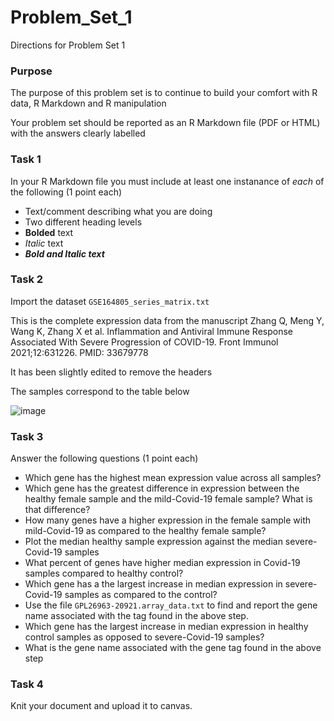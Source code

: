 # Problem_Set_1
Directions for Problem Set 1

### Purpose
The purpose of this problem set is to continue to build your comfort with R data, R Markdown and R manipulation

Your problem set should be reported as an R Markdown file (PDF or HTML) with the answers clearly labelled 

### Task 1

In your R Markdown file you must include at least one instanance of _each_ of the following (1 point each)

- Text/comment describing what you are doing
- Two different  heading levels
- __Bolded__ text
- _Italic_ text
- ***Bold and Italic text*** 

### Task 2 

Import the dataset ```GSE164805_series_matrix.txt``` 

This is the complete expression data from the manuscript 
Zhang Q, Meng Y, Wang K, Zhang X et al. Inflammation and Antiviral Immune Response Associated With Severe Progression of COVID-19. Front Immunol 2021;12:631226. PMID: 33679778

It has been slightly edited to remove the headers

The samples correspond to the table below

![image](https://user-images.githubusercontent.com/47755288/202544449-d768440a-cec1-427e-ba37-b0aebed1249a.png)


### Task 3

Answer the following questions (1 point each)

- Which gene has the highest mean expression value across all samples?
- Which gene has the greatest difference in expression between the healthy female sample and the mild-Covid-19 female sample? What is that difference?
- How many genes have a higher expression in the female sample with mild-Covid-19 as compared to the healthy female sample?
- Plot the median healthy sample expression against the median severe-Covid-19 samples
- What percent of genes have higher median expression in Covid-19 samples compared to healthy control? 
- Which gene has a the largest increase in median expression in severe-Covid-19 samples as compared to the control? 
- Use the file ```GPL26963-20921.array_data.txt``` to find and report the gene name associated with the tag found in the above step. 
- Which gene has the largest increase in median expression in healthy control samples as opposed to severe-Covid-19 samples?
- What is the gene name associated with the gene tag found in the above step

### Task 4

Knit your document and upload it to canvas. 




